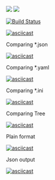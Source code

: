 <a href="https://codeclimate.com/github/iliasov-artem/project-lvl1-s388/maintainability"><img src="https://api.codeclimate.com/v1/badges/14fe59c6961ffd5d3f9f/maintainability" /></a>
<a href="https://codeclimate.com/github/iliasov-artem/project-lvl1-s388/test_coverage"><img src="https://api.codeclimate.com/v1/badges/14fe59c6961ffd5d3f9f/test_coverage" /></a>

[![Build Status](https://travis-ci.org/travis-ci/travis-web.svg?branch=master)](https://travis-ci.org/iliasov-artem/project-lvl1-s388)

[![asciicast](https://asciinema.org/a/P4TvDcVf6qxf6N23qZR5yxLg1.svg)](https://asciinema.org/a/P4TvDcVf6qxf6N23qZR5yxLg1)

Comparing *.json

[![asciicast](https://asciinema.org/a/oI4Nggn6ceOfKkm8b8CFWOAsV.svg)](https://asciinema.org/a/oI4Nggn6ceOfKkm8b8CFWOAsV)

Comparing *.yaml

[![asciicast](https://asciinema.org/a/mPFFLAoGmUQLFekwTrzjxaEF3.svg)](https://asciinema.org/a/mPFFLAoGmUQLFekwTrzjxaEF3)

Comparing *.ini

[![asciicast](https://asciinema.org/a/UK2ux63wyulYuqxJDOPDrNWQd.svg)](https://asciinema.org/a/UK2ux63wyulYuqxJDOPDrNWQd)

Comparing Tree

[![asciicast](https://asciinema.org/a/sngSj6r0zpbLvwL1pcg2aTSio.svg)](https://asciinema.org/a/sngSj6r0zpbLvwL1pcg2aTSio)

Plain format

[![asciicast](https://asciinema.org/a/PCUWwjp8BlTooncE9qNE3l75Z.svg)](https://asciinema.org/a/PCUWwjp8BlTooncE9qNE3l75Z)

Json output

[![asciicast](https://asciinema.org/a/Kq3ZeVREKZjopYPUsJjSBwYMg.svg)](https://asciinema.org/a/Kq3ZeVREKZjopYPUsJjSBwYMg)
